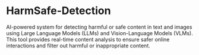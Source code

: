 # HarmSafe-Detection
AI-powered system for detecting harmful or safe content in text and images using Large Language Models (LLMs) and Vision-Language Models (VLMs). This tool provides real-time content analysis to ensure safer online interactions and filter out harmful or inappropriate content.
